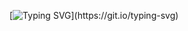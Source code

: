 [![Typing SVG](https://readme-typing-svg.herokuapp.com?color=%232F2F2FD2&size=15&width=460&lines=guest%40GH+~%2Fwelcome+%24+whoami;GUEST+SESSION+++webtty++UNIX+V5;guest%40GH+~%2Fwelcome+%24+ls+-la;.htpasswd+++passwd+++README+++btc_private_key;guest%40GH+~%2Fwelcome+%24+cat+README;WUT%5EM%5EM%5EM+Hey!+I'm+Xandre.+I+hack+computers.;guest%40GH+~%2Fwelcome+%24+init+6+%23+reboot+%3A3;REBOT+IN+5....+4.....+3.....+2.....+1.....+NOW.)](https://git.io/typing-svg)
